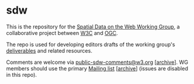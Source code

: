 sdw
===

This is the repository for the <a href="http://www.w3.org/2015/sdw/">Spatial Data on the Web Working Group</a>, a collaborative project between <a href="http://www.w3.org/">W3C</a> and <a href="http://www.opengeospatial.org/">OGC</a>.

The repo is used for developing editors drafts of the working group's <a href="http://www.w3.org/2015/spatial/charter#deliverables">deliverables</a> and related resources.

Comments are welcome via <a href="mailto:public-sdw-comments@w3.org">public-sdw-comments@w3.org</a> 
[<a href="https://lists.w3.org/Archives/Public/public-sdw-comments/">archive</a>].
WG members should use the primary <a href="mailto:public-sdw-wg@w3.org">Mailing list</a> 
[<a href="https://lists.w3.org/Archives/Public/public-sdw-wg/">archive</a>] (issues are disabled in this repo).

